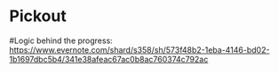 # Pickout

#Logic behind the progress:
https://www.evernote.com/shard/s358/sh/573f48b2-1eba-4146-bd02-1b1697dbc5b4/341e38afeac67ac0b8ac760374c792ac
